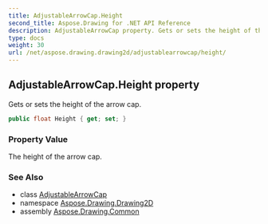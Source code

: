 ```yaml
---
title: AdjustableArrowCap.Height
second_title: Aspose.Drawing for .NET API Reference
description: AdjustableArrowCap property. Gets or sets the height of the arrow cap
type: docs
weight: 30
url: /net/aspose.drawing.drawing2d/adjustablearrowcap/height/
---
```

## AdjustableArrowCap.Height property

Gets or sets the height of the arrow cap.

```csharp
public float Height { get; set; }
```

### Property Value

The height of the arrow cap.

### See Also

* class [AdjustableArrowCap](../)
* namespace [Aspose.Drawing.Drawing2D](../../adjustablearrowcap/)
* assembly [Aspose.Drawing.Common](../../../)


